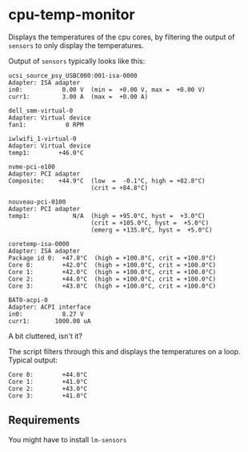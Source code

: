 # cpu-temp-monitor

Displays the temperatures of the cpu cores, by filtering
the output of ```sensors``` to only display the temperatures.

Output of ```sensors``` typically looks like this:

```
ucsi_source_psy_USBC000:001-isa-0000
Adapter: ISA adapter
in0:           0.00 V  (min =  +0.00 V, max =  +0.00 V)
curr1:         3.00 A  (max =  +0.00 A)

dell_smm-virtual-0
Adapter: Virtual device
fan1:           0 RPM

iwlwifi_1-virtual-0
Adapter: Virtual device
temp1:        +46.0°C  

nvme-pci-e100
Adapter: PCI adapter
Composite:    +44.9°C  (low  =  -0.1°C, high = +82.8°C)
                       (crit = +84.8°C)

nouveau-pci-0100
Adapter: PCI adapter
temp1:            N/A  (high = +95.0°C, hyst =  +3.0°C)
                       (crit = +105.0°C, hyst =  +5.0°C)
                       (emerg = +135.0°C, hyst =  +5.0°C)

coretemp-isa-0000
Adapter: ISA adapter
Package id 0:  +47.0°C  (high = +100.0°C, crit = +100.0°C)
Core 0:        +42.0°C  (high = +100.0°C, crit = +100.0°C)
Core 1:        +42.0°C  (high = +100.0°C, crit = +100.0°C)
Core 2:        +44.0°C  (high = +100.0°C, crit = +100.0°C)
Core 3:        +43.0°C  (high = +100.0°C, crit = +100.0°C)

BAT0-acpi-0
Adapter: ACPI interface
in0:           8.27 V  
curr1:       1000.00 uA
```
A bit cluttered, isn't it?

The script filters through this and displays the temperatures on a loop.
Typical output:
```
Core 0:        +44.0°C
Core 1:        +41.0°C
Core 2:        +43.0°C
Core 3:        +41.0°C
```

## Requirements

You might have to install ```lm-sensors```
